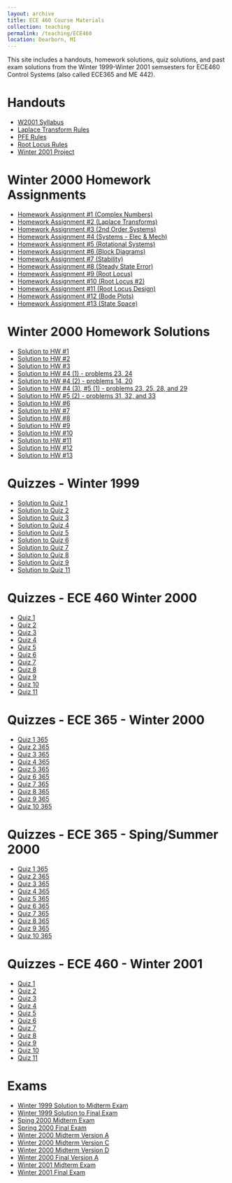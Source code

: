 ```yaml
---
layout: archive
title: ECE 460 Course Materials
collection: teaching
permalink: /teaching/ECE460
location: Dearborn, MI
---
```


This site includes a handouts, homework solutions, quiz solutions, and past exam solutions from the Winter 1999-Winter 2001 semsesters  for ECE460 Control Systems (also called ECE365 and ME 442).


Handouts
======
* [W2001 Syllabus](./ECE460/w2001.pdf) 
* [Laplace Transform Rules](./ECE460/LaplaceTransform.pdf)  
* [PFE Rules](./ECE460/pfexpn.pdf)  
* [Root Locus Rules](./ECE460/RootLocusRules.pdf) 
* [Winter 2001 Project](./ECE460/ProjectW01.pdf)  


Winter 2000 Homework Assignments
======
* [Homework Assignment #1 (Complex Numbers)](./ECE460/W00hq1.pdf)  
* [Homework Assignment #2 (Laplace Transforms)](./ECE460/W00hq2.pdf)  
* [Homework Assignment #3 (2nd Order Systems)](./ECE460/W00hq3.pdf) 
* [Homework Assignment #4 (Systems - Elec & Mech)](./ECE460/W00hq4.pdf) 
* [Homework Assignment #5 (Rotational Systems)](./ECE460/W00hq5.pdf) 
* [Homework Assignment #6 (Block Diagrams)](./ECE460/W00hq6.pdf) 
* [Homework Assignment #7 (Stability)](./ECE460/W00hq7.pdf) 
* [Homework Assignment #8 (Steady State Error)](./ECE460/W00hq8.pdf) 
* [Homework Assignment #9 (Root Locus)](./ECE460/W00hq9.pdf) 
* [Homework Assignment #10 (Root Locus #2)](./ECE460/W00hq10.pdf) 
* [Homework Assignment #11 (Root Locus Design)](./ECE460/W00hq11.pdf) 
* [Homework Assignment #12 (Bode Plots)](./ECE460/W00hq12.pdf) 
* [Homework Assignment #13 (State Space)](./ECE460/W00hq13.pdf) 


Winter 2000 Homework Solutions
=======
* [Solution to HW #1](./ECE460/W00hs1.pdf) 
* [Solution to HW #2](./ECE460/W00hs2.pdf) 
* [Solution to HW #3](./ECE460/W00hs3.pdf) 
* [Solution to HW #4 (1) - problems 23, 24](./ECE460/W00hs4_1.pdf) 
* [Solution to HW #4 (2) - problems 14, 20](./ECE460/W00hs4_2.pdf) 
* [Solution to HW #4 (3), #5 (1) - problems 23, 25, 28, and 29](./ECE460/W00hs4_3.pdf) 
* [Solution to HW #5 (2) - problems 31, 32, and 33](./ECE460/W00hs5.pdf) 
* [Solution to HW #6](./ECE460/W00hs6.pdf) 
* [Solution to HW #7](./ECE460/W00hs7.pdf) 
* [Solution to HW #8](./ECE460/W00hs8.pdf) 
* [Solution to HW #9](./ECE460/W00hs9.pdf) 
* [Solution to HW #10](./ECE460/W00hs10.pdf) 
* [Solution to HW #11](./ECE460/W00hs11.pdf) 
* [Solution to HW #12](./ECE460/W00hs12.pdf) 
* [Solution to HW #13](./ECE460/W00hq13.pdf) 


Quizzes - Winter 1999
======
* [Solution to Quiz 1](./ECE460/W99Quiz1.pdf) 
* [Solution to Quiz 2](./ECE460/W99Quiz2.pdf) 
* [Solution to Quiz 3](./ECE460/W99Quiz3.pdf) 
* [Solution to Quiz 4](./ECE460/W99Quiz4.pdf)  
* [Solution to Quiz 5](./ECE460/W99Quiz5.pdf)  
* [Solution to Quiz 6](./ECE460/W99Quiz6.pdf)  
* [Solution to Quiz 7](./ECE460/W99Quiz7.pdf)  
* [Solution to Quiz 8](./ECE460/W99Quiz8.pdf)  
* [Solution to Quiz 9](./ECE460/W99Quiz9.pdf)  
* [Solution to Quiz 11](./ECE460/W99Quiz11.pdf) 

Quizzes - ECE 460 Winter 2000
======
* [Quiz 1](./ECE460/W00460Quiz1.pdf) 
* [Quiz 2](./ECE460/W00460Quiz2.pdf)  
* [Quiz 3](./ECE460/W00460Quiz3.pdf) 
* [Quiz 4](./ECE460/W00460Quiz4.pdf) 
* [Quiz 5](./ECE460/W00460Quiz5.pdf) 
* [Quiz 6](./ECE460/W00460Quiz6.pdf) 
* [Quiz 7](./ECE460/W00460Quiz7.pdf) 
* [Quiz 8](./ECE460/W00460Quiz8.pdf) 
* [Quiz 9](./ECE460/W00460Quiz9.pdf) 
* [Quiz 10](./ECE460/W00460Quiz10.pdf) 
* [Quiz 11](./ECE460/W00460Quiz11.pdf) 

Quizzes - ECE 365 - Winter 2000
======
* [Quiz 1 365](./ECE460/W00365q1.pdf)
* [Quiz 2 365](./ECE460/W00365q2.pdf) 
* [Quiz 3 365](./ECE460/W00365q3.pdf) 
* [Quiz 4 365](./ECE460/W00365q4.pdf)
* [Quiz 5 365](./ECE460/W00365q5.pdf)
* [Quiz 6 365](./ECE460/W00365q6.pdf)
* [Quiz 7 365](./ECE460/W00365q7.pdf)
* [Quiz 8 365](./ECE460/W00365q8.pdf)
* [Quiz 9 365](./ECE460/W00365q9.pdf) 
* [Quiz 10 365](./ECE460/W00365q10.pdf) 

Quizzes - ECE 365 - Sping/Summer 2000
======
* [Quiz 1 365](./ECE460/S00365q1.pdf)
* [Quiz 2 365](./ECE460/S00365q2.pdf) 
* [Quiz 3 365](./ECE460/S00365q3.pdf) 
* [Quiz 4 365](./ECE460/S00365q4.pdf)
* [Quiz 5 365](./ECE460/S00365q5.pdf)
* [Quiz 6 365](./ECE460/S00365q6.pdf)
* [Quiz 7 365](./ECE460/S00365q7.pdf)
* [Quiz 8 365](./ECE460/S00365q8.pdf)
* [Quiz 9 365](./ECE460/S00365q9.pdf) 
* [Quiz 10 365](./ECE460/S00365q10.pdf)

Quizzes - ECE 460 - Winter 2001
======
* [Quiz 1](./ECE460/W01q1.pdf)
* [Quiz 2](./ECE460/W01q2.pdf) 
* [Quiz 3](./ECE460/W01q3.pdf) 
* [Quiz 4](./ECE460/W01q4.pdf)
* [Quiz 5](./ECE460/W01q5.pdf)
* [Quiz 6](./ECE460/W01q6.pdf)
* [Quiz 7](./ECE460/W01q7.pdf)
* [Quiz 8](./ECE460/W01q8.pdf)
* [Quiz 9](./ECE460/W01q9.pdf) 
* [Quiz 10](./ECE460/W05q10.pdf)
* [Quiz 11](./ECE460/W05q11.pdf)   

Exams
======
* [Winter 1999 Solution to Midterm Exam](./ECE460/W99MidtermExam.pdf)
* [Winter 1999 Solution to Final Exam](./ECE460/W99FinalExamW99.pdf) 
* [Sping 2000 Midterm Exam](./ECE460/SS00Midterm.pdf) 
* [Spring 2000 Final Exam](./ECE460/SS00Final.pdf) 
* [Winter 2000 Midterm Version A](./ECE460/W00mida.pdf) 
* [Winter 2000 Midterm Version C](./ECE460/W00midc.pdf)   
* [Winter 2000 Midterm Version D](./ECE460/W00midd.pdf)   
* [Winter 2000 Final Version A](./ECE460/W00Final.pdf)  
* [Winter 2001 Midterm Exam](./ECE460/W01Midterm.pdf)  
* [Winter 2001 Final Exam](./ECE460/W01Final.pdf)  

